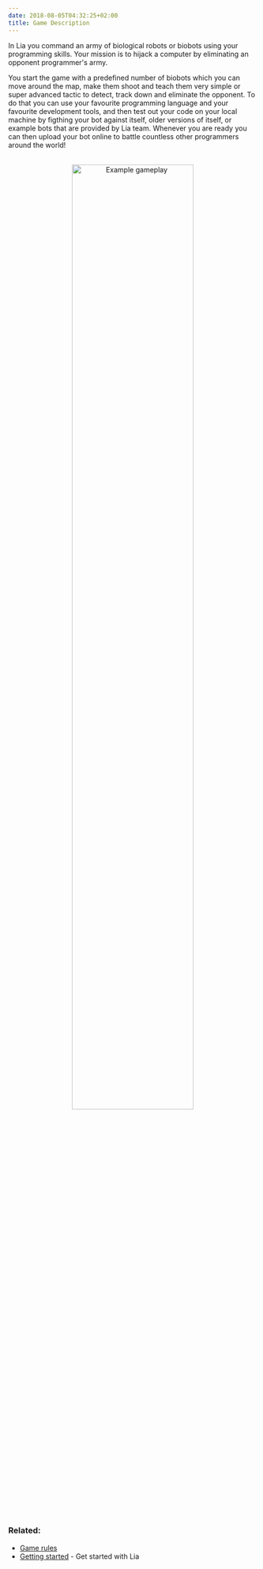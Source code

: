 ```yaml
---
date: 2018-08-05T04:32:25+02:00
title: Game Description
---
```


In Lia you command an army of biological robots or biobots using your programming skills. Your mission is to hijack a computer by eliminating an opponent programmer's army. 

You start the game with a predefined number of biobots which you can move around the map, make them shoot and teach them very simple or super advanced tactic to detect, track down and eliminate the opponent. To do that you can use your favourite programming language and your favourite development tools,  and then test out your code on your local machine by figthing your bot against itself, older versions of itself, or example bots that are provided by Lia team. Whenever you are ready you can then upload your bot online to battle countless other programmers around the world!

<br>
 <div style="text-align:center"><img src="/static/docs/gifs/example-gameplay.gif" alt="Example gameplay" width="70%"/></div>

### Related:

* [Game rules](/game-rules)
* [Getting started](/getting-started/) - Get started with Lia